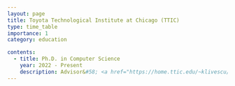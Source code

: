 ```yaml
---
layout: page
title: Toyota Technological Institute at Chicago (TTIC)
type: time_table
importance: 1
category: education

contents:
  - title: Ph.D. in Computer Science
    year: 2022 - Present
    description: Advisor&#58; <a href="https://home.ttic.edu/~klivescu/">Karen Livescu</a>
---
```


